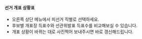 #### **선거 개표 상황표**

- 오른쪽 상단 메뉴에서 피선거 직별로 선택하세요.
- 후보별 개표장 득표수와 선관위발표 득표수를 비교해보실 수 있습니다.
- 개표 상황이 바뀌는 대로 사진찍어 보내주시면 바로 갱신해드립니다.
